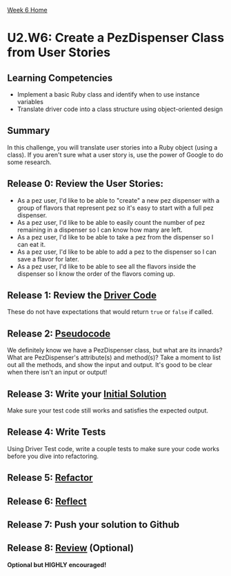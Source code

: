 [Week 6 Home](../)

# U2.W6: Create a PezDispenser Class from User Stories

## Learning Competencies
- Implement a basic Ruby class and identify when to use instance variables
- Translate driver code into a class structure using object-oriented design

## Summary
In this challenge, you will translate user stories into a Ruby object (using a class). If you aren't sure what a user story is, use the power of Google to do some research.

## Release 0: Review the User Stories:
  - As a pez user, I'd like to be able to "create" a new pez dispenser with a group of flavors that represent pez so it's easy to start with a full pez dispenser.
  - As a pez user, I'd like to be able to easily count the number of pez remaining in a dispenser so I can know how many are left.
  - As a pez user, I'd like to be able to take a pez from the dispenser so I can eat it.
  - As a pez user, I'd like to be able to add a pez to the dispenser so I can save a flavor for later.
  - As a pez user, I'd like to be able to see all the flavors inside the dispenser so I know the order of the flavors coming up.

## Release 1: Review the [Driver Code](https://github.com/Devbootcamp/phase-0-handbook/blob/master/coding-references/driver-code.md)
These do not have expectations that would return `true` or `false` if called.

## Release 2: [Pseudocode](https://github.com/Devbootcamp/phase-0-handbook/blob/master/coding-references/pseudocode.md)
We definitely know we have a PezDispenser class, but what are its innards? What are PezDispenser's attribute(s) and method(s)? Take a moment to list out all the methods, and show the input and output. It's good to be clear when there isn't an input or output!

## Release 3: Write your [Initial Solution](https://github.com/Devbootcamp/phase-0-handbook/blob/master/coding-references/initial-solution.md)
Make sure your test code still works and satisfies the expected output.

## Release 4: Write Tests
Using Driver Test code, write a couple tests to make sure your code works before you dive into refactoring.

## Release 5: [Refactor](https://github.com/Devbootcamp/phase-0-handbook/blob/master/coding-references/refactoring.md)

## Release 6: [Reflect](https://github.com/Devbootcamp/phase-0-handbook/blob/master/coding-references/reflection-guidelines.md)

## Release 7: Push your solution to Github

## Release 8: [Review](https://github.com/Devbootcamp/phase-0-handbook/blob/master/coding-references/review.md) (Optional)
**Optional but HIGHLY encouraged!**

